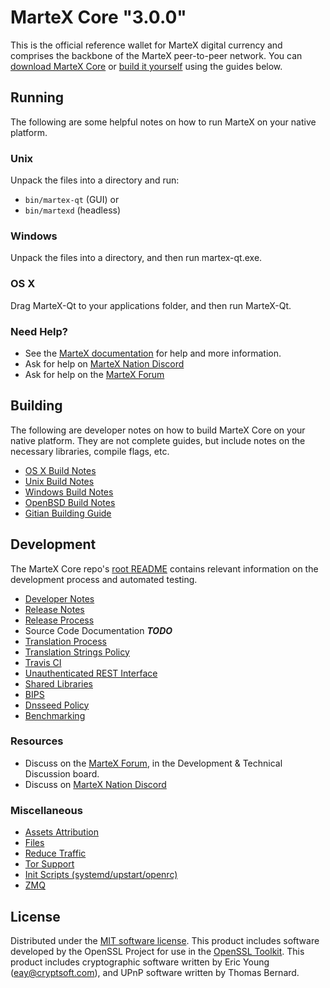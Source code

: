 MarteX Core "3.0.0"
=====================

This is the official reference wallet for MarteX digital currency and comprises the backbone of the MarteX peer-to-peer network. You can [download MarteX Core](https://www.martexcoin.org/downloads/) or [build it yourself](#building) using the guides below.

Running
---------------------
The following are some helpful notes on how to run MarteX on your native platform.

### Unix

Unpack the files into a directory and run:

- `bin/martex-qt` (GUI) or
- `bin/martexd` (headless)

### Windows

Unpack the files into a directory, and then run martex-qt.exe.

### OS X

Drag MarteX-Qt to your applications folder, and then run MarteX-Qt.

### Need Help?

* See the [MarteX documentation](https://martexcoin.org/wiki/display/DOC)
for help and more information.
* Ask for help on [MarteX Nation Discord](http://martexchat.org)
* Ask for help on the [MarteX Forum](https://martexcoin.org/forum)

Building
---------------------
The following are developer notes on how to build MarteX Core on your native platform. They are not complete guides, but include notes on the necessary libraries, compile flags, etc.

- [OS X Build Notes](build-osx.md)
- [Unix Build Notes](build-unix.md)
- [Windows Build Notes](build-windows.md)
- [OpenBSD Build Notes](build-openbsd.md)
- [Gitian Building Guide](gitian-building.md)

Development
---------------------
The MarteX Core repo's [root README](/README.md) contains relevant information on the development process and automated testing.

- [Developer Notes](developer-notes.md)
- [Release Notes](release-notes.md)
- [Release Process](release-process.md)
- Source Code Documentation ***TODO***
- [Translation Process](translation_process.md)
- [Translation Strings Policy](translation_strings_policy.md)
- [Travis CI](travis-ci.md)
- [Unauthenticated REST Interface](REST-interface.md)
- [Shared Libraries](shared-libraries.md)
- [BIPS](bips.md)
- [Dnsseed Policy](dnsseed-policy.md)
- [Benchmarking](benchmarking.md)

### Resources
* Discuss on the [MarteX Forum](https://martexcoin.org/forum), in the Development & Technical Discussion board.
* Discuss on [MarteX Nation Discord](http://martexchat.org)

### Miscellaneous
- [Assets Attribution](assets-attribution.md)
- [Files](files.md)
- [Reduce Traffic](reduce-traffic.md)
- [Tor Support](tor.md)
- [Init Scripts (systemd/upstart/openrc)](init.md)
- [ZMQ](zmq.md)

License
---------------------
Distributed under the [MIT software license](/COPYING).
This product includes software developed by the OpenSSL Project for use in the [OpenSSL Toolkit](https://www.openssl.org/). This product includes
cryptographic software written by Eric Young ([eay@cryptsoft.com](mailto:eay@cryptsoft.com)), and UPnP software written by Thomas Bernard.
